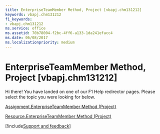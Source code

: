 ```yaml
---
title: EnterpriseTeamMember Method, Project [vbapj.chm131212]
keywords: vbapj.chm131212
f1_keywords:
- vbapj.chm131212
ms.service: office
ms.assetid: 70b78004-f2bc-4ff6-a133-1da241efacc4
ms.date: 06/08/2017
ms.localizationpriority: medium
---
```



# EnterpriseTeamMember Method, Project [vbapj.chm131212]

Hi there! You have landed on one of our F1 Help redirector pages. Please select the topic you were looking for below.

[Assignment.EnterpriseTeamMember Method (Project)](https://msdn.microsoft.com/library/706a7f8b-b545-7398-7c09-f29f6b8d225d%28Office.15%29.aspx)

[Resource.EnterpriseTeamMember Method (Project)](https://msdn.microsoft.com/library/a89acb10-02c3-0e2d-66b2-2d448514d919%28Office.15%29.aspx)

[!include[Support and feedback](~/includes/feedback-boilerplate.md)]